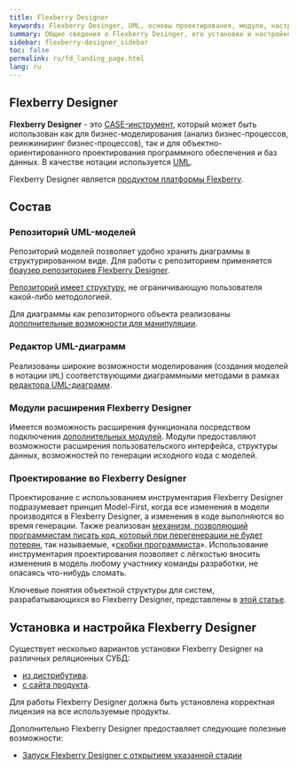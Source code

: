 ```yaml
---
title: Flexberry Designer
keywords: Flexberry Desinger, UML, основы проектирования, модули, настройка
summary: Общие сведения о Flexberry Desinger, его установке и настройке
sidebar: flexberry-designer_sidebar
toc: false
permalink: ru/fd_landing_page.html
lang: ru
---
```


## Flexberry Designer

**Flexberry Designer** - это [CASE-инструмент](https://ru.wikipedia.org/wiki/CASE), который может быть использован как для бизнес-моделирования (анализ бизнес-процессов, реинжиниринг бизнес-процессов), так и для объектно-ориентированного проектирования программного обеспечения и баз данных. В качестве нотации используется [UML](http://www.uml.org).

Flexberry Designer является [продуктом платформы Flexberry](fp_platform-structure.html).

## Состав

### Репозиторий UML-моделей

Репозиторий моделей позволяет удобно хранить диаграммы в структурированном виде. Для работы с репозиторием применяется  [браузер репозиториев Flexberry Designer](fd_repository-browser.html).

[Репозиторий имеет структуру](fd_recommended-structure-repository.html), не ограничивающую пользователя какой-либо методологией.

Для диаграммы как репозиторного объекта реализованы [дополнительные возможности для манипуляции](fd_working-repository-browser.html).

### Редактор UML-диаграмм

Реализованы широкие возможности моделирования (создания моделей в нотации `UML`) соответствующими диаграммными методами в рамках [редактора UML-диаграмм](fd_editing-diagram.html).

### Модули расширения Flexberry Designer

Имеется возможность расширения функционала посредством подключения [дополнительных модулей](fd_flexberry-plugins.html). Модули предоставляют возможности расширения пользовательского интерфейса, структуры данных, возможностей по генерации исходного кода с моделей.

### Проектирование во Flexberry Designer

Проектирование с использованием инструментария Flexberry Designer подразумевает принцип Model-First, когда все изменения в модели производятся в Flexberry Designer, а изменения в коде выполняются во время генерации. Также реализован [механизм, позволяющий программистам писать код, который при перегенерации не будет потерян](fd_code-generation.html), так называемые, «[скобки программиста](fo_programmer-brackets.html)». Использование инструментария проектирования позволяет с лёгкостью вносить изменения в модель любому участнику команды разработки, не опасаясь что-нибудь сломать.

Ключевые понятия объектной структуры для систем, разрабатывающихся во Flexberry Designer, представлены в [этой статье](fd_key-concepts.html).

## Установка и настройка Flexberry Designer

Существует несколько вариантов установки Flexberry Designer на различных реляционных СУБД:

*   [из дистрибутива](fd_standalone-install.html).
*   [с сайта продукта](fd_install.html).

Для работы Flexberry Designer должна быть установлена корректная лицензия на все используемые продукты.

Дополнительно Flexberry Designer предоставляет следующие полезные возможности:

* [Запуск Flexberry Designer с открытием указанной стадии](fd_running-opening-stage.html)

